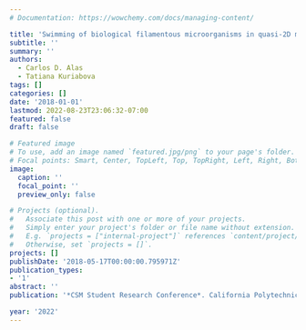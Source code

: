 ```yaml
---
# Documentation: https://wowchemy.com/docs/managing-content/

title: 'Swimming of biological filamentous microorganisms in quasi-2D membranes'
subtitle: ''
summary: ''
authors:
  - Carlos D. Alas
  - Tatiana Kuriabova
tags: []
categories: []
date: '2018-01-01'
lastmod: 2022-08-23T23:06:32-07:00
featured: false
draft: false

# Featured image
# To use, add an image named `featured.jpg/png` to your page's folder.
# Focal points: Smart, Center, TopLeft, Top, TopRight, Left, Right, BottomLeft, Bottom, BottomRight.
image:
  caption: ''
  focal_point: ''
  preview_only: false

# Projects (optional).
#   Associate this post with one or more of your projects.
#   Simply enter your project's folder or file name without extension.
#   E.g. `projects = ["internal-project"]` references `content/project/deep-learning/index.md`.
#   Otherwise, set `projects = []`.
projects: []
publishDate: '2018-05-17T00:00:00.795971Z'
publication_types:
- '1'
abstract: ''
publication: '*CSM Student Research Conference*. California Polytechnic State University, San Luis Obispo, CA, USA'

year: '2022'
---
```

